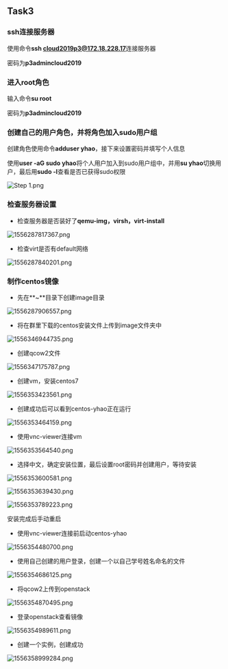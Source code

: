 ## Task3

### ssh连接服务器

使用命令**ssh cloud2019p3@172.18.228.17**连接服务器

密码为**p3admincloud2019**



### 进入root角色

输入命令**su root**

密码为**p3admincloud2019**



### 创建自己的用户角色，并将角色加入sudo用户组

创建角色使用命令**adduser yhao**，接下来设置密码并填写个人信息

使用**user -aG sudo yhao**将个人用户加入到sudo用户组中，并用**su yhao**切换用户，最后用**sudo -l**查看是否已获得sudo权限

![Step 1.png](https://i.loli.net/2019/04/28/5cc5802fb3a63.png)



### 检查服务器设置

* 检查服务器是否装好了**qemu-img，virsh，virt-install**

![1556287817367.png](https://i.loli.net/2019/04/28/5cc5806c269d8.png)

* 检查virt是否有default网络

![1556287840201.png](https://i.loli.net/2019/04/28/5cc580a9b26c4.png)



### 制作centos镜像

* 先在**~**目录下创建image目录

![1556287906557.png](https://i.loli.net/2019/04/28/5cc580a9b2206.png)

* 将在群里下载的centos安装文件上传到image文件夹中

![1556346944735.png](https://i.loli.net/2019/04/28/5cc580a9b1cfb.png)

* 创建qcow2文件

![1556347175787.png](https://i.loli.net/2019/04/28/5cc581047c708.png)

* 创建vm，安装centos7

![1556353423561.png](https://i.loli.net/2019/04/28/5cc5810419bdd.png)

* 创建成功后可以看到centos-yhao正在运行

![1556353464159.png](https://i.loli.net/2019/04/28/5cc581047e103.png)

* 使用vnc-viewer连接vm

![1556353564540.png](https://i.loli.net/2019/04/28/5cc5810488242.png)

* 选择中文，确定安装位置，最后设置root密码并创建用户，等待安装

![1556353600581.png](https://i.loli.net/2019/04/28/5cc58347ac4e7.png)

![1556353639430.png](https://i.loli.net/2019/04/28/5cc58347bf4e2.png)

![1556353789223.png](https://i.loli.net/2019/04/28/5cc58347c8da8.png)

安装完成后手动重启

* 使用vnc-viewer连接前启动centos-yhao

![1556354480700.png](https://i.loli.net/2019/04/28/5cc5834741a8b.png)

* 使用自己创建的用户登录，创建一个以自己学号姓名命名的文件

![1556354686125.png](https://i.loli.net/2019/04/28/5cc583477fe8e.png)

* 将qcow2上传到openstack

![1556354870495.png](https://i.loli.net/2019/04/28/5cc5834764d93.png)

* 登录openstack查看镜像

![1556354989611.png](https://i.loli.net/2019/04/28/5cc583478bf90.png)

* 创建一个实例，创建成功

![1556358999284.png](https://i.loli.net/2019/04/28/5cc5834782bb7.png)
